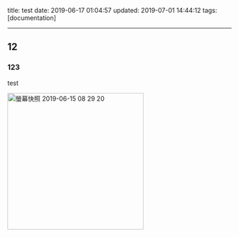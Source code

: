 title: test
date: 2019-06-17 01:04:57
updated: 2019-07-01 14:44:12
tags: [documentation]

---

## 12

### 123

<!--more-->

test

<img width="306" alt="螢幕快照 2019-06-15 08 29 20" src="https://user-images.githubusercontent.com/6157049/59667513-75b95b00-91e9-11e9-8ba3-32cd7cc13466.png">
